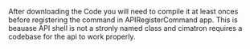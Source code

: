 After downloading the Code you will need to compile it at least onces before registering the command in APIRegisterCommand app. This is beauase API shell is not a stronly named class and cimatron requires a codebase for the api to work properly.
